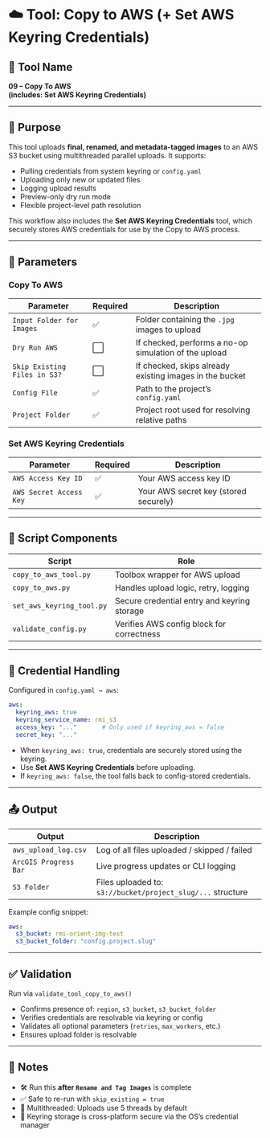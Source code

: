 # ☁️ Tool: Copy to AWS (+ Set AWS Keyring Credentials)

## 🧰 Tool Name
**09 – Copy To AWS**  
**(includes: Set AWS Keyring Credentials)**

---

## 🧭 Purpose

This tool uploads **final, renamed, and metadata-tagged images** to an AWS S3 bucket using multithreaded parallel uploads. It supports:

- Pulling credentials from system keyring or `config.yaml`
- Uploading only new or updated files
- Logging upload results
- Preview-only dry run mode
- Flexible project-level path resolution

This workflow also includes the **Set AWS Keyring Credentials** tool, which securely stores AWS credentials for use by the Copy to AWS process.

---

## 🔧 Parameters

### Copy To AWS

| Parameter | Required | Description |
|----------|----------|-------------|
| `Input Folder for Images` | ✅ | Folder containing the `.jpg` images to upload |
| `Dry Run AWS` | ⬜️ | If checked, performs a no-op simulation of the upload |
| `Skip Existing Files in S3?` | ⬜️ | If checked, skips already existing images in the bucket |
| `Config File` | ✅ | Path to the project’s `config.yaml` |
| `Project Folder` | ✅ | Project root used for resolving relative paths |

### Set AWS Keyring Credentials

| Parameter | Required | Description |
|----------|----------|-------------|
| `AWS Access Key ID` | ✅ | Your AWS access key ID |
| `AWS Secret Access Key` | ✅ | Your AWS secret key (stored securely) |

---

## 🧩 Script Components

| Script | Role |
|--------|------|
| `copy_to_aws_tool.py` | Toolbox wrapper for AWS upload |
| `copy_to_aws.py` | Handles upload logic, retry, logging |
| `set_aws_keyring_tool.py` | Secure credential entry and keyring storage |
| `validate_config.py` | Verifies AWS config block for correctness |

---

## 🔐 Credential Handling

Configured in `config.yaml → aws`:

```yaml
aws:
  keyring_aws: true
  keyring_service_name: rmi_s3
  access_key: "..."       # Only used if keyring_aws = false
  secret_key: "..."
```

- When `keyring_aws: true`, credentials are securely stored using the keyring.
- Use **Set AWS Keyring Credentials** before uploading.
- If `keyring_aws: false`, the tool falls back to config-stored credentials.

---

## 📤 Output

| Output | Description |
|--------|-------------|
| `aws_upload_log.csv` | Log of all files uploaded / skipped / failed |
| `ArcGIS Progress Bar` | Live progress updates or CLI logging |
| `S3 Folder` | Files uploaded to: `s3://bucket/project_slug/...` structure |

Example config snippet:
```yaml
aws:
  s3_bucket: rmi-orient-img-test
  s3_bucket_folder: "config.project.slug"
```

---

## ✅ Validation

Run via `validate_tool_copy_to_aws()`

- Confirms presence of: `region`, `s3_bucket`, `s3_bucket_folder`
- Verifies credentials are resolvable via keyring or config
- Validates all optional parameters (`retries`, `max_workers`, etc.)
- Ensures upload folder is resolvable

---

## 📝 Notes

- 🛠 Run this **after `Rename and Tag Images`** is complete
- ✅ Safe to re-run with `skip_existing = true`
- 🧵 Multithreaded: Uploads use 5 threads by default
- 🔐 Keyring storage is cross-platform secure via the OS’s credential manager
